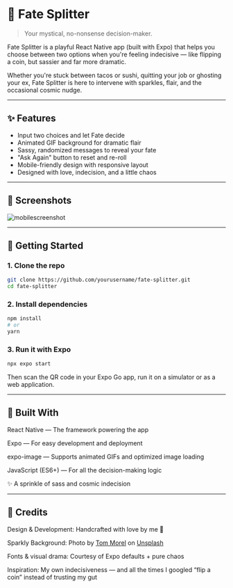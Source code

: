 # 🔮 Fate Splitter

> Your mystical, no-nonsense decision-maker.

Fate Splitter is a playful React Native app (built with Expo) that helps you choose between two options when you're feeling indecisive — like flipping a coin, but sassier and far more dramatic.

Whether you're stuck between tacos or sushi, quitting your job or ghosting your ex, Fate Splitter is here to intervene with sparkles, flair, and the occasional cosmic nudge.

---

## ✨ Features

- Input two choices and let Fate decide
- Animated GIF background for dramatic flair
- Sassy, randomized messages to reveal your fate
- "Ask Again" button to reset and re-roll
- Mobile-friendly design with responsive layout
- Designed with love, indecision, and a little chaos

---

## 📱 Screenshots

![mobilescreenshot](https://github.com/user-attachments/assets/da6863a8-5cb3-459a-9440-a439f3e4d3eb)



---

## 🚀 Getting Started

### 1. Clone the repo

```bash
git clone https://github.com/yourusername/fate-splitter.git
cd fate-splitter
```

### 2. Install dependencies

```bash
npm install
# or
yarn
```

### 3. Run it with Expo

```bash 
npx expo start
```

Then scan the QR code in your Expo Go app, run it on a simulator or as a web application. 

---

## 📂 Built With
React Native — The framework powering the app

Expo — For easy development and deployment

expo-image — Supports animated GIFs and optimized image loading

JavaScript (ES6+) — For all the decision-making logic

✨ A sprinkle of sass and cosmic indecision

---

## 🐾 Credits
Design & Development: Handcrafted with love by me 🌙

Sparkly Background: Photo by <a href="https://unsplash.com/@maiq?utm_content=creditCopyText&utm_medium=referral&utm_source=unsplash">Tom Morel</a> on <a href="https://unsplash.com/photos/selective-focus-photography-of-black-gemstones-ktVazL5c7FM?utm_content=creditCopyText&utm_medium=referral&utm_source=unsplash">Unsplash</a>
      

Fonts & visual drama: Courtesy of Expo defaults + pure chaos

Inspiration: My own indecisiveness — and all the times I googled “flip a coin” instead of trusting my gut

